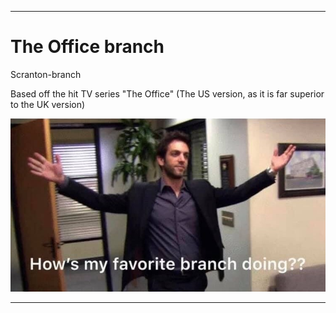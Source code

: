 
***

# The Office branch

Scranton-branch

Based off the hit TV series "The Office" (The US version, as it is far superior to the UK version)

![HowsMyFavoriteBranchDoingLow.jpeg](HowsMyFavoriteBranchDoingLow.jpeg)

***
